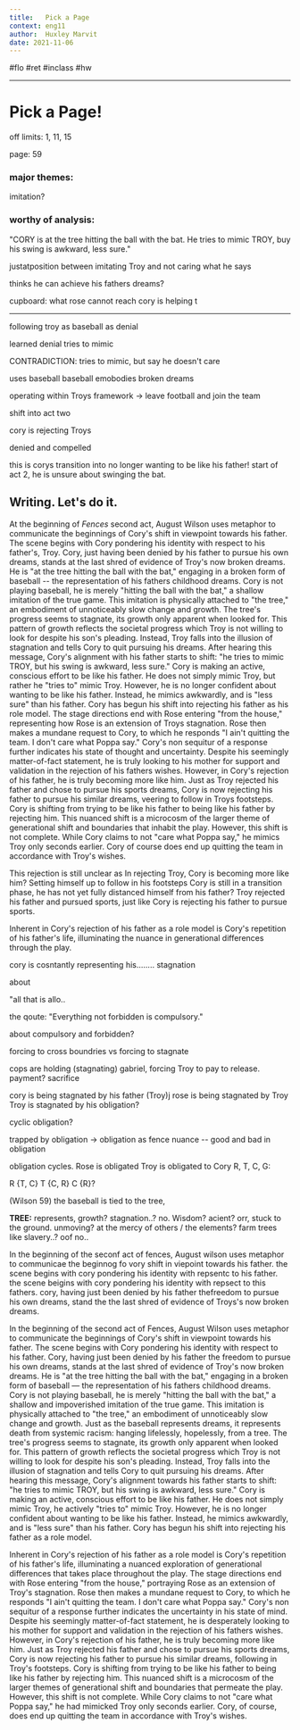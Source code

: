 ```yaml
---
title:   Pick a Page
context: eng11
author:  Huxley Marvit
date: 2021-11-06
---
```


#flo #ret  #inclass #hw

***

# Pick a Page!

off limits: 1, 11, 15

page: 59  


### major themes:
imitation?

### worthy of analysis:
"CORY is at the tree hitting the ball with the bat. He tries to mimic TROY, buy his swing is awkward, less sure."



justatposition between imitating Troy and not caring what he says

thinks he can achieve his fathers dreams?






cupboard: what rose cannot reach
cory is helping t

***


following troy as 
baseball as denial

learned denial
tries to mimic





CONTRADICTION: tries to mimic, but say he doesn't care



uses baseball 
baseball emobodies broken dreams


operating within Troys framework -> leave football and join the team


shift into act two

cory is rejecting Troys 




denied and compelled


this is corys transition into no longer wanting to be like his father!
start of act 2, he is unsure about swinging the bat.


## Writing. Let's do it.

At the beginning of *Fences* second act, August Wilson uses metaphor to communicate the beginnings of Cory's shift in viewpoint towards his father. The scene begins with Cory pondering his identity with respect to his father's, Troy. Cory, just having been denied by his father to pursue his own dreams, stands at the last shred of evidence of Troy's now broken dreams. He is "at the tree hitting the ball with the bat," engaging in a broken form of baseball -- the representation of his fathers childhood dreams. Cory is not playing baseball, he is merely "hitting the ball with the bat," a shallow imitation of the true game. This imitation is physically attached to "the tree," an embodiment of unnoticeably slow change and growth. The tree's progress seems to stagnate, its growth only apparent when looked for. This pattern of growth reflects the societal progress which Troy is not willing to look for despite his son's pleading. Instead, Troy falls into the illusion of stagnation and tells Cory to quit pursuing his dreams. After hearing this message, Cory's alignment with his father starts to shift: "he tries to mimic TROY, but his swing is awkward, less sure." Cory is making an active, conscious effort to be like his father. He does not simply mimic Troy, but rather he "tries to" mimic Troy. However, he is no longer confident about wanting to be like his father. Instead, he mimics awkwardly, and is "less sure" than his father. Cory has begun his shift into rejecting his father as his role model. The stage directions end with Rose entering "from the house," representing how Rose is an extension of Troys stagnation. Rose then makes a mundane request to Cory, to which he responds "I ain't quitting the team. I don't care what Poppa say." Cory's non sequitur of a response further indicates his state of thought and uncertainty. Despite his seemingly matter-of-fact statement, he is truly looking to his mother for support and validation in the rejection of his fathers wishes. However, in Cory's rejection of his father, he is truly becoming more like him. Just as Troy rejected his father and chose to pursue his sports dreams, Cory is now rejecting his father to pursue his similar dreams, veering to follow in Troys footsteps. Cory is shifting from trying to be like his father to being like his father by rejecting him. This nuanced shift is a microcosm of the larger theme of generational shift and boundaries that inhabit the play. However, this shift is not complete. While Cory claims to not "care what Poppa say," he mimics Troy only seconds earlier. Cory of course does end up quitting the team in accordance with Troy's wishes. 


This rejection is still unclear as
In rejecting Troy, Cory is becoming more like him? Setting himself up to follow in his footsteps
Cory is still in a transition phase, he has not yet fully distanced himself from his father?
Troy rejected his father and pursued sports, just like Cory is rejecting his father to pursue sports.










Inherent in Cory's rejection of his father as a role model is Cory's repetition of his father's life, illuminating the nuance in generational differences through the play.




cory is cosntantly representing his........ stagnation 

about 

"all that is allo..

the qoute:
"Everything not forbidden is compulsory."

about compulsory and forbidden? 

forcing to cross boundries vs forcing to stagnate

cops are holding (stagnating) gabriel, forcing Troy to pay to release.
payment? sacrifice

cory is being stagnated by his father (Troy)j
rose is being stagnated by Troy
Troy is stagnated by his obligation?

cyclic obligation?


trapped by obligation -> obligation as fence
nuance -- good and bad in obligation


obligation cycles. 
Rose is obligated Troy is obligated to Cory
R, T, C, G: 

R {T, C}
T {C, R}
C {R}?


(Wilson 59)
the baseball is tied to the tree, 

**TREE:** represents, growth? stagnation..? no. 
Wisdom? acient? orr, stuck to the ground. unmoving?
at the mercy of others / the elements?
farm trees like slavery..? oof no..

In the beginning of the seconf act of fences, August wilson uses metaphor to communicae the beginnog fo vory shift in viepoint towards his father. the scene begins with cory pondering his identity with repsentc to his father. the scene beigins with cory pondering his identity with repsect to this fathers. cory, having just been denied by his father thefreedom to pursue his own dreams, stand the the last shred of evidence of Troys's now broken dreams.



In the beginning of the second act of Fences, August Wilson uses metaphor to communicate the beginnings of Cory's shift in viewpoint towards his father. The scene begins with Cory pondering his identity with respect to his father. Cory, having just been denied by his father the freedom to pursue his own dreams, stands at the last shred of evidence of Troy's now broken dreams. He is "at the tree hitting the ball with the bat," engaging in a broken form of baseball — the representation of his fathers childhood dreams. Cory is not playing baseball, he is merely "hitting the ball with the bat," a shallow and impoverished imitation of the true game. This imitation is physically attached to "the tree," an embodiment of unnoticeably slow change and growth. Just as the baseball represents dreams, it represents death from systemic racism: hanging lifelessly, hopelessly, from a tree. The tree's progress seems to stagnate, its growth only apparent when looked for. This pattern of growth reflects the societal progress which Troy is not willing to look for despite his son's pleading. Instead, Troy falls into the illusion of stagnation and tells Cory to quit pursuing his dreams. After hearing this message, Cory's alignment towards his father starts to shift: "he tries to mimic TROY, but his swing is awkward, less sure." Cory is making an active, conscious effort to be like his father. He does not simply mimic Troy, he actively "tries to" mimic Troy. However, he is no longer confident about wanting to be like his father. Instead, he mimics awkwardly, and is "less sure" than his father. Cory has begun his shift into rejecting his father as a role model. 

Inherent in Cory's rejection of his father as a role model is Cory's repetition of his father's life, illuminating a nuanced exploration of generational differences that takes place throughout the play. The stage directions end with Rose entering "from the house," portraying Rose as an extension of Troy's stagnation. Rose then makes a mundane request to Cory, to which he responds "I ain't quitting the team. I don't care what Poppa say." Cory's non sequitur of a response further indicates the uncertainty in his state of mind. Despite his seemingly matter-of-fact statement, he is desperately looking to his mother for support and validation in the rejection of his fathers wishes. However, in Cory's rejection of his father, he is truly becoming more like him. Just as Troy rejected his father and chose to pursue his sports dreams, Cory is now rejecting his father to pursue his similar dreams, following in Troy's footsteps. Cory is shifting from trying to be like his father to being like his father by rejecting him. This nuanced shift is a microcosm of the larger themes of generational shift and boundaries that permeate the play. However, this shift is not complete. While Cory claims to not "care what Poppa say," he had mimicked Troy only seconds earlier. Cory, of course, does end up quitting the team in accordance with Troy's wishes.
















